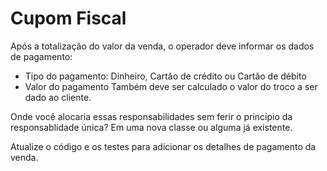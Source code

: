 # Cupom Fiscal

Após a totalização do valor da venda, o operador deve informar os dados de pagamento:

* Tipo do pagamento: Dinheiro, Cartão de crédito ou Cartão de débito
* Valor do pagamento Também deve ser calculado o valor do troco a ser dado ao cliente.

Onde você alocaria essas responsabilidades sem ferir o princípio da responsablidade única? Em uma nova classe ou alguma já existente.

Atualize o código e os testes para adicionar os detalhes de pagamento da venda.

